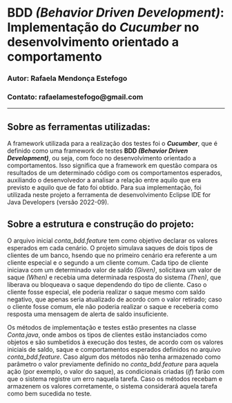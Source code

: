 <h1>BDD <i>(Behavior Driven Development)</i>: Implementação do <i>Cucumber</i> no desenvolvimento orientado a comportamento</h1>
<h3>Autor: Rafaela Mendonça Estefogo</h3>
<h3>Contato: rafaelamestefogo@gmail.com</h3>
<hr>

<h2>Sobre as ferramentas utilizadas:</h2>
  <p>A framework utilizada para a realização dos testes foi o <b><i>Cucumber</i></b>, que é definido como uma framework de testes <b>BDD <i>(Behavior Driven Development)</i></b>, ou seja, com foco no desenvolvimento orientado a comportamentos. Isso significa que a framework em questão compara os resultados de um determinado código com os comportamentos esperados, auxiliando o desenvolvedor a analisar a relação entre aquilo que era previsto e aquilo que de fato foi obtido. Para sua implementação, foi utilizada neste projeto a ferramenta de desenvolvimento Eclipse IDE for Java Developers (versão 2022-09).</p>

<h2>Sobre a estrutura e construção do projeto:</h2>
  <p>O arquivo inicial <i>conta_bdd.feature</i> tem como objetivo declarar os valores esperados em cada cenário. O projeto simulava saques de dois tipos de clientes de um banco, hsendo que no primeiro cenário era referente a um cliente especial e o segundo a um cliente comum. Cada tipo de cliente iniciava com um determinado valor de saldo <i>(Given)</i>, solicitava um valor de saque <i>(When)</i> e recebia uma determinada resposta do sistema <i>(Then)</i>, que liberava ou bloqueava o saque dependendo do tipo de cliente. Caso o cliente fosse especial, ele poderia realizar o saque mesmo com saldo negativo, que apenas seria atualizado de acordo com o valor retirado; caso o cliente fosse comum, ele não poderia realizar o saque e receberia como resposta uma mensagem de alerta de saldo insuficiente.</p>
   <p>Os métodos de implementação e testes estão presentes na classe <i>Conta.java</i>, onde ambos os tipos de clientes estão instanciados como objetos e são sumbetidos à execução dos testes, de acordo com os valores iniciais de saldo, saque e comportamentos esperados definidos no arquivo <i>conta_bdd.feature</i>. Caso algum dos métodos não tenha armazenado como parâmetro o valor previamente definido no <i>conta_bdd.feature</i> para aquela ação (por exemplo, o valor do saque), as condicionais criadas (<i>if</i>) farão com que o sistema registre um erro naquela tarefa. Caso os métodos recebam e armazenem os valores corretamente, o sistema considerará aquela tarefa como bem sucedida no teste.</p>
